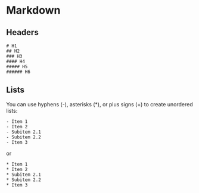# Markdown
## Headers
    # H1
    ## H2
    ### H3
    #### H4
    ##### H5
    ###### H6
## Lists
You can use hyphens (-), asterisks (*), or plus signs (+) to create unordered lists:

    - Item 1
    - Item 2
    - Subitem 2.1
    - Subitem 2.2
    - Item 3
or

    * Item 1
    * Item 2
    * Subitem 2.1
    * Subitem 2.2
    * Item 3

